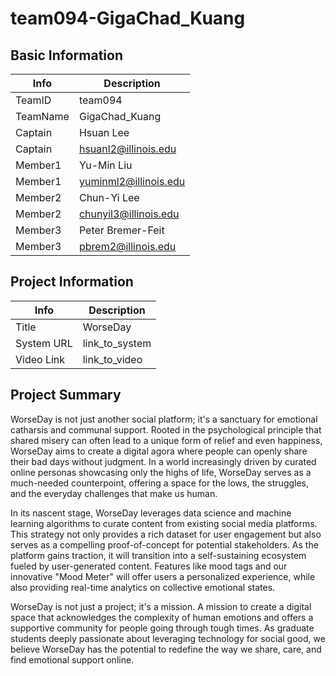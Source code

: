 # team094-GigaChad_Kuang

## Basic Information

| Info     | Description           |
| -------- | --------------------- |
| TeamID   | team094               |
| TeamName | GigaChad_Kuang        |
| Captain  | Hsuan Lee             |
| Captain  | hsuanl2@illinois.edu  |
| Member1  | Yu-Min Liu            |
| Member1  | yuminml2@illinois.edu |
| Member2  | Chun-Yi Lee           |
| Member2  | chunyil3@illinois.edu |
| Member3  | Peter Bremer-Feit     |
| Member3  | pbrem2@illinois.edu   |


## Project Information

| Info       | Description    |
| ---------- | -------------- |
| Title      | WorseDay       |
| System URL | link_to_system |
| Video Link | link_to_video  |

## Project Summary

WorseDay is not just another social platform; it's a sanctuary for emotional catharsis and communal support. Rooted in the psychological principle that shared misery can often lead to a unique form of relief and even happiness, WorseDay aims to create a digital agora where people can openly share their bad days without judgment. In a world increasingly driven by curated online personas showcasing only the highs of life, WorseDay serves as a much-needed counterpoint, offering a space for the lows, the struggles, and the everyday challenges that make us human.

In its nascent stage, WorseDay leverages data science and machine learning algorithms to curate content from existing social media platforms. This strategy not only provides a rich dataset for user engagement but also serves as a compelling proof-of-concept for potential stakeholders. As the platform gains traction, it will transition into a self-sustaining ecosystem fueled by user-generated content. Features like mood tags and our innovative "Mood Meter" will offer users a personalized experience, while also providing real-time analytics on collective emotional states.

WorseDay is not just a project; it's a mission. A mission to create a digital space that acknowledges the complexity of human emotions and offers a supportive community for people going through tough times. As graduate students deeply passionate about leveraging technology for social good, we believe WorseDay has the potential to redefine the way we share, care, and find emotional support online.
